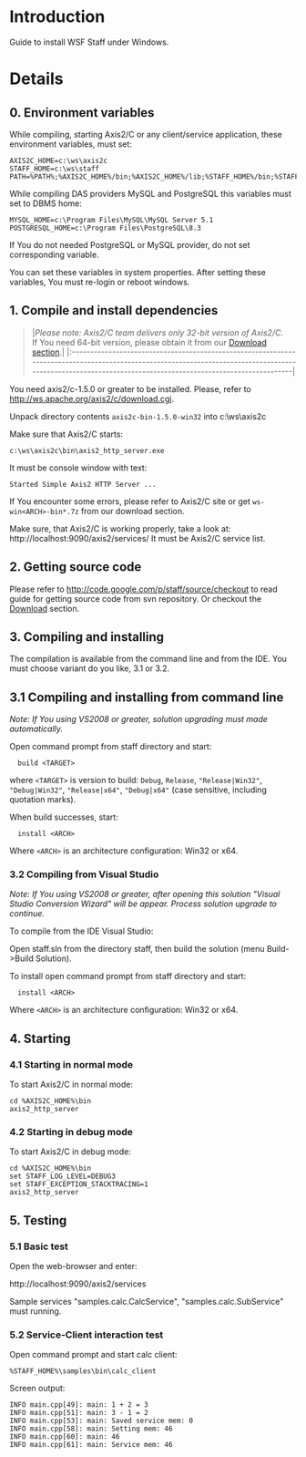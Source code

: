 # Introduction #

Guide to install WSF Staff under Windows.

# Details #

## 0. Environment variables ##
While compiling, starting Axis2/C or any client/service application, these environment variables, must set:
```
AXIS2C_HOME=c:\ws\axis2c
STAFF_HOME=c:\ws\staff
PATH=%PATH%;%AXIS2C_HOME%/bin;%AXIS2C_HOME%/lib;%STAFF_HOME%/bin;%STAFF_HOME%/lib
```

While compiling DAS providers MySQL and PostgreSQL this variables must set to DBMS home:
```
MYSQL_HOME=c:\Program Files\MySQL\MySQL Server 5.1
POSTGRESQL_HOME=c:\Program Files\PostgreSQL\8.3
```

If You do not needed PostgreSQL or MySQL provider, do not set corresponding variable.

You can set these variables in system properties.
After setting these variables, You must re-login or reboot windows.


## 1. Compile and install dependencies ##

> |_Please note: Axis2/C team delivers only 32-bit version of Axis2/C._<br />If You need 64-bit version, please obtain it from our [Download section](http://code.google.com/p/staff/downloads/list?q=ws-win64).|
|:------------------------------------------------------------------------------------------------------------------------------------------------------------------------------------------------------------|

You need axis2/c-1.5.0 or greater to be installed. Please, refer to http://ws.apache.org/axis2/c/download.cgi.

Unpack directory contents `axis2c-bin-1.5.0-win32` into c:\ws\axis2c

Make sure that Axis2/С starts:
```
c:\ws\axis2c\bin\axis2_http_server.exe
```

It must be console window with text:
```
Started Simple Axis2 HTTP Server ...
```
If You encounter some errors, please refer to Axis2/C site or get `ws-win<ARCH>-bin*.7z` from our download section.

Make sure, that Axis2/C is working properly, take a look at:
http://localhost:9090/axis2/services/
It must be Axis2/С service list.


## 2. Getting source code ##

Please refer to http://code.google.com/p/staff/source/checkout to read guide for getting source code from svn repository.
Or checkout the [Download](http://code.google.com/p/staff/downloads/list) section.


## 3. Compiling and installing ##

The compilation is available from the command line and from the IDE. You must choose variant do you like, 3.1 or 3.2.

## 3.1 Compiling and installing from command line ##

_Note: If You using VS2008 or greater, solution upgrading must made automatically._

Open command prompt from staff directory and start:
```
  build <TARGET>
```

where `<TARGET>` is version to build: `Debug`, `Release`, `"Release|Win32"`, `"Debug|Win32"`, `"Release|x64"`, `"Debug|x64"` (case sensitive, including quotation marks).

When build successes, start:
```
  install <ARCH>
```

Where `<ARCH>` is an architecture configuration: Win32 or x64.

### 3.2 Compiling from Visual Studio ###

_Note: If You using VS2008 or greater, after opening this solution "Visual Studio Conversion Wizard" will be appear. Process solution upgrade to continue._

To compile from the IDE Visual Studio:

Open staff.sln from the directory staff, then build the solution (menu Build->Build Solution).

To install open command prompt from staff directory and start:
```
  install <ARCH>
```

Where `<ARCH>` is an architecture configuration: Win32 or x64.

## 4. Starting ##

### 4.1 Starting in normal mode ###

To start Axis2/C in normal mode:
```
cd %AXIS2C_HOME%\bin
axis2_http_server
```

### 4.2 Starting in debug mode ###

To start Axis2/C in debug mode:
```
cd %AXIS2C_HOME%\bin
set STAFF_LOG_LEVEL=DEBUG3
set STAFF_EXCEPTION_STACKTRACING=1
axis2_http_server
```


## 5. Testing ##

### 5.1 Basic test ###

Open the web-browser and enter:

http://localhost:9090/axis2/services

Sample services "samples.calc.CalcService", "samples.calc.SubService" must running.


### 5.2 Service-Client interaction test ###

Open command prompt and start calc client:
```
%STAFF_HOME%\samples\bin\calc_client
```

Screen output:
```
INFO main.cpp[49]: main: 1 + 2 = 3
INFO main.cpp[51]: main: 3 - 1 = 2
INFO main.cpp[53]: main: Saved service mem: 0
INFO main.cpp[58]: main: Setting mem: 46
INFO main.cpp[60]: main: 46
INFO main.cpp[61]: main: Service mem: 46
```